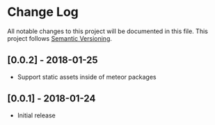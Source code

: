 # Change Log
All notable changes to this project will be documented in this file.
This project follows [Semantic Versioning](http://semver.org/).

## [0.0.2] - 2018-01-25
 - Support static assets inside of meteor packages

## [0.0.1] - 2018-01-24
 - Initial release
